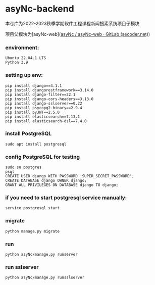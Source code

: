 # asyNc-backend

本仓库为2022-2023秋季学期软件工程课程新闻搜索系统项目子模块

项目父模块为[asyNc-web]([asyNc / asyNc-web · GitLab (secoder.net)](https://gitlab.secoder.net/asyNc/asyNc-web))

### environment:
```
Ubuntu 22.04.1 LTS
Python 3.9
```
### setting up env:
```
pip install django==4.1.1
pip install djangorestframework==3.14.0
pip install django-filter==22.1
pip install django-cors-headers==3.13.0
pip install django-sslserver==0.22
pip install psycopg2-binary==2.9.4
pip install pyJWT==2.5.0
pip install elasticsearch==7.13.1
pip install elasticsearch-dsl==7.4.0

```
### install PostgreSQL
```
sudo apt install postgresql
```
### config PostgreSQL for testing
```
sudo su postgres
psql
CREATE USER django WITH PASSWORD 'SUPER_SECRET_PASSWORD';
CREATE DATABASE django OWNER django;
GRANT ALL PRIVILEGES ON DATABASE django TO django;
```
### if you need to start postgresql service manually:
```
service postgresql start
```
### migrate
```
python manage.py migrate
```
### run
```
python asyNc/manage.py runserver
```
### run sslserver
```
python asyNc/manage.py runsslserver
```